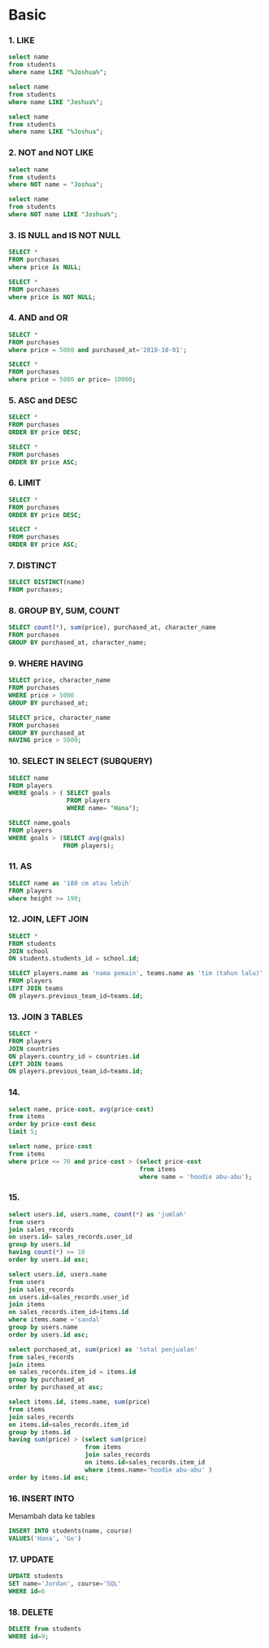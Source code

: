 # Basic
### 1. LIKE
```sql
select name 
from students
where name LIKE "%Joshua%";

select name
from students
where name LIKE "Joshua%";

select name 
from students
where name LIKE "%Joshua";
```
### 2. NOT and NOT LIKE
```sql
select name 
from students
where NOT name = "Joshua";

select name
from students
where NOT name LIKE "Joshua%";
```
### 3. IS NULL and IS NOT NULL
```sql
SELECT *
FROM purchases
where price is NULL;

SELECT *
FROM purchases
where price is NOT NULL;
```
### 4. AND and OR
```sql
SELECT *
FROM purchases
where price = 5000 and purchased_at='2018-10-01';

SELECT *
FROM purchases
where price = 5000 or price= 10000;
```
### 5. ASC and DESC
```sql
SELECT *
FROM purchases
ORDER BY price DESC;

SELECT *
FROM purchases
ORDER BY price ASC;
```
### 6. LIMIT
```sql
SELECT *
FROM purchases
ORDER BY price DESC;

SELECT *
FROM purchases
ORDER BY price ASC;
```
### 7. DISTINCT
```sql
SELECT DISTINCT(name)
FROM purchases;
```
### 8. GROUP BY, SUM, COUNT
```sql
SELECT count(*), sum(price), purchased_at, character_name
FROM purchases
GROUP BY purchased_at, character_name;
```
### 9. WHERE HAVING
```sql
SELECT price, character_name
FROM purchases
WHERE price > 5000
GROUP BY purchased_at;

SELECT price, character_name
FROM purchases
GROUP BY purchased_at
HAVING price > 5000;
```
### 10. SELECT IN SELECT (SUBQUERY)
```sql
SELECT name
FROM players
WHERE goals > ( SELECT goals
                FROM players
                WHERE name= "Hana");

SELECT name,goals
FROM players
WHERE goals > (SELECT avg(goals) 
               FROM players);
```
### 11. AS
```sql
SELECT name as '180 cm atau lebih'
FROM players
where height >= 190;
```
### 12. JOIN, LEFT JOIN
```sql
SELECT *
FROM students
JOIN school
ON students.students_id = school.id;

SELECT players.name as 'nama pemain', teams.name as 'tim (tahun lalu)'
FROM players
LEFT JOIN teams
ON players.previous_team_id=teams.id;

```
### 13. JOIN 3 TABLES
```sql
SELECT *
FROM players
JOIN countries
ON players.country_id = countries.id
LEFT JOIN teams
ON players.previous_team_id=teams.id;
```
### 14. 
```sql
select name, price-cost, avg(price-cost)
from items
order by price-cost desc
limit 5;

select name, price-cost
from items
where price <= 70 and price-cost > (select price-cost 
                                    from items 
                                    where name = 'hoodie abu-abu');
```
### 15. 
```sql
select users.id, users.name, count(*) as 'jumlah'
from users
join sales_records
on users.id= sales_records.user_id
group by users.id
having count(*) >= 10
order by users.id asc;
```
```sql
select users.id, users.name
from users
join sales_records
on users.id=sales_records.user_id
join items
on sales_records.item_id=items.id
where items.name ='sandal'
group by users.name
order by users.id asc;
```
```sql
select purchased_at, sum(price) as 'total penjualan'
from sales_records
join items
on sales_records.item_id = items.id
group by purchased_at 
order by purchased_at asc;
```
```sql
select items.id, items.name, sum(price)
from items
join sales_records
on items.id=sales_records.item_id
group by items.id
having sum(price) > (select sum(price) 
                     from items 
                     join sales_records 
                     on items.id=sales_records.item_id 
                     where items.name='hoodie abu-abu' )
order by items.id asc;
```
### 16. INSERT INTO
Menambah data ke tables
```sql
INSERT INTO students(name, course)
VALUES('Hana', 'Go')
```
### 17. UPDATE
```sql
UPDATE students
SET name='Jordan', course='SQL'
WHERE id=6
```
### 18. DELETE
```sql
DELETE from students
WHERE id=9;
```

